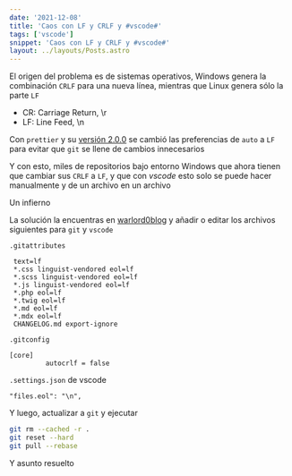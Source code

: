 ```yaml
---
date: '2021-12-08'
title: 'Caos con LF y CRLF y #vscode#'
tags: ['vscode']
snippet: 'Caos con LF y CRLF y #vscode#'
layout: ../layouts/Posts.astro
---
```


El origen del problema es de sistemas operativos, Windows genera la combinación `CRLF` para una nueva línea, mientras que Linux genera sólo la parte `LF`

- CR: Carriage Return, \r
- LF: Line Feed, \n

Con `prettier` y su [versión 2.0.0](https://prettier.io/docs/en/options.html#end-of-line) se cambió las preferencias de `auto` a `LF` para evitar que `git` se llene de cambios innecesarios

Y con esto, miles de repositorios bajo entorno Windows que ahora tienen que cambiar sus `CRLF` a `LF`, y que con _vscode_ esto solo se puede hacer manualmente y de un archivo en un archivo

Un infierno

La solución la encuentras en [warlord0blog](https://warlord0blog.wordpress.com/2019/09/04/vscode-crlf-vs-lf-battle/) y añadir o editar los archivos siguientes para `git` y `vscode`

`.gitattributes`

```git
 text=lf
 *.css linguist-vendored eol=lf
 *.scss linguist-vendored eol=lf
 *.js linguist-vendored eol=lf
 *.php eol=lf
 *.twig eol=lf
 *.md eol=lf
 *.mdx eol=lf
 CHANGELOG.md export-ignore
```

`.gitconfig`

```git
[core]
         autocrlf = false
```

`.settings.json` de vscode

```git
"files.eol": "\n",
```

Y luego, actualizar a `git` y ejecutar

```bash
git rm --cached -r .
git reset --hard
git pull --rebase
```

Y asunto resuelto
